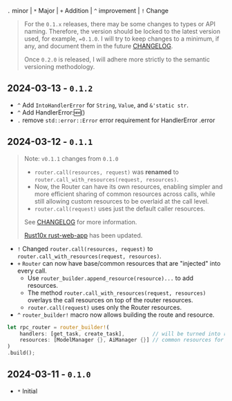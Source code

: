 `.` minor | `*` Major | `+` Addition | `^` improvement | `!` Change

> For the `0.1.x` releases, there may be some changes to types or API naming. Therefore, the version should be locked to the latest version used, for example, `=0.1.0`. I will try to keep changes to a minimum, if any, and document them in the future [CHANGELOG](CHANGELOG.md).
>
> Once `0.2.0` is released, I will adhere more strictly to the semantic versioning methodology.


## 2024-03-13 - `0.1.2`

- `^` Add `IntoHandlerError` for `String`, `Value`, and `&'static str`.
- `^` Add HandlerError::new:<T>()
- `.` remove `std::error::Error` error requirement for HandlerError .error

## 2024-03-12 - `0.1.1`

> Note: `v0.1.1` changes from `0.1.0`
> - `router.call(resources, request)` was **renamed** to `router.call_with_resources(request, resources)`. 
> - Now, the Router can have its own resources, enabling simpler and more efficient sharing of common resources across calls, 
> while still allowing custom resources to be overlaid at the call level.
> - `router.call(request)` uses just the default caller resources.
>
> See [CHANGELOG](CHANGELOG.md) for more information. 
> 
> [Rust10x rust-web-app](https://github.com/rust10x/rust-web-app) has been updated. 

- `!` Changed `router.call(resources, request)` to `router.call_with_resources(request, resources)`.
- `+` `Router` can now have base/common resources that are "injected" into every call.
  - Use `router_builder.append_resource(resource)...` to add resources.
  - The method `router.call_with_resources(request, resources)` overlays the call resources on top of the router resources.
  - `router.call(request)` uses only the Router resources.
- `^` `router_builder!` macro now allows building the route and resource.

```rust
let rpc_router = router_builder!(
	handlers: [get_task, create_task],         // will be turned into routes
	resources: [ModelManager {}, AiManager {}] // common resources for all calls
)
.build();
```

## 2024-03-11 - `0.1.0`

- `*` Initial

